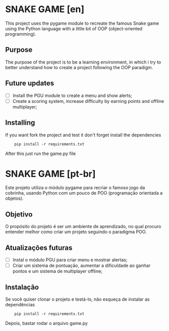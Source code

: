 # SNAKE GAME [en]

This project uses the pygame module to recreate the famous Snake game using the Python language with a little bit of OOP (object-oriented programming).

## Purpose

The purpose of the project is to be a learning environment, in which i try to better understand how to create a project following the OOP paradigm.

## Future updates

- [ ] Install the PGU module to create a menu and show alerts;
- [ ] Create a scoring system, increase difficulty by earning points and offline multiplayer;

## Installing

If you want fork the project and test it don't forget install the dependencies

```
    pip install -r requirements.txt
```

After this just run the game.py file

# SNAKE GAME [pt-br]

Este projeto utiliza o módulo pygame para recriar o famoso jogo da cobrinha, usando Python com um pouco de POO (programação orientada a objetos).

## Objetivo

O propósito do projeto é ser um ambiente de aprendizado, no qual procuro entender melhor como criar um projeto seguindo o paradigma POO.

## Atualizações futuras

- [ ] Instal o módulo PGU para criar menu e mostrar alertas;
- [ ] Criar um sistema de pontuação, aumentar a dificuldade ao ganhar pontos e um sistema de multiplayer offline;

## Instalação

Se você quiser clonar o projeto e testá-lo, não esqueça de instalar as dependências

```
    pip install -r requirements.txt
```

Depois, bastar rodar o arquivo game.py
